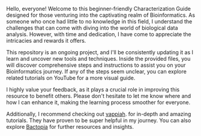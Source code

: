 Hello, everyone! Welcome to this beginner-friendly Characterization Guide designed for those venturing into the captivating realm of Bioinformatics. As someone who once had little to no knowledge in this field, I understand the challenges that can come with diving into the world of biological data analysis. However, with time and dedication, I have come to appreciate the intricacies and rewards it offers.

This repository is an ongoing project, and I'll be consistently updating it as I learn and uncover new tools and techniques. Inside the provided files, you will discover comprehensive steps and instructions to assist you on your Bioinformatics journey. If any of the steps seem unclear, you can explore related tutorials on YouTube for a more visual guide.

I highly value your feedback, as it plays a crucial role in improving this resource to benefit others. Please don't hesitate to let me know where and how I can enhance it, making the learning process smoother for everyone.

Additionally, I recommend checking out [vappiah](https://github.com/vappiah). for in-depth and amazing tutorials. They have proven to be super helpful in my journey. You can also explore [Bactopia](https://github.com/bactopia/bactopia) for further resources and insights.